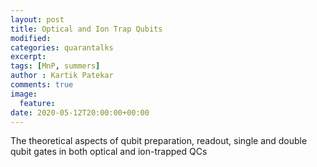 ```yaml
---
layout: post
title: Optical and Ion Trap Qubits
modified:
categories: quarantalks
excerpt:
tags: [MnP, summers]
author : Kartik Patekar
comments: true
image:
  feature:
date: 2020-05-12T20:00:00+00:00
---
```

The theoretical aspects of qubit preparation, readout, single and double qubit gates in both optical and ion-trapped QCs

<!-- TYPE ARTICLE BELOW -->
<!-- Use ### for header_1 -->
<!-- Use <b></b> for header_2 -->
<!-- No suffix required for normal text -->
<!-- Use <i></i> for ending notes -->
